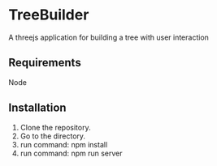 # TreeBuilder
A threejs application for building a tree with user interaction

## Requirements

Node

## Installation
1. Clone the repository.
2. Go to the directory.
3. run command: npm install
4. run command: npm run server
